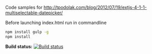 Code samples for
http://tpodolak.com/blog/2012/07/19/extjs-4-1-1-multiselectable-datepicker/

Before launching index.html run in commandline

```bash
npm install gulp -g
npm install
```

**Build status:** [![Build status](https://ci.appveyor.com/api/projects/status/p1pukf7761mvbjty?svg=true)](https://ci.appveyor.com/project/tpodolak/blog-plmpr)
